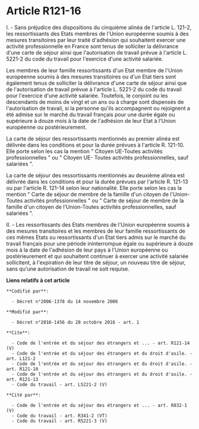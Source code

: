 # Article R121-16

I. - Sans préjudice des dispositions du cinquième alinéa de l'article L. 121-2, les ressortissants des Etats membres de
l'Union européenne soumis à des mesures transitoires par leur traité d'adhésion qui souhaitent exercer une activité
professionnelle en France sont tenus de solliciter la délivrance d'une carte de séjour ainsi que l'autorisation de travail
prévue à l'article L. 5221-2 du code du travail pour l'exercice d'une activité salariée. 

Les membres de leur famille ressortissants d'un Etat membre de l'Union européenne soumis à des mesures transitoires ou d'un
Etat tiers sont également tenus de solliciter la délivrance d'une carte de séjour ainsi que de l'autorisation de travail
prévue à l'article L. 5221-2 du code du travail pour l'exercice d'une activité salariée. Toutefois, le conjoint ou les
descendants de moins de vingt et un ans ou à charge sont dispensés de l'autorisation de travail, si la personne qu'ils
accompagnent ou rejoignent a été admise sur le marché du travail français pour une durée égale ou supérieure à douze mois à
la date de l'adhésion de leur Etat à l'Union européenne ou postérieurement. 

La carte de séjour des ressortissants mentionnés au premier alinéa est délivrée dans les conditions et pour la durée prévues
à l'article R. 121-10. Elle porte selon les cas la mention " Citoyen UE-Toutes activités professionnelles " ou " Citoyen UE-
Toutes activités professionnelles, sauf salariées ". 

La carte de séjour des ressortissants mentionnés au deuxième alinéa est délivrée dans les conditions et pour la durée prévues
par l'article R. 121-13 ou par l'article R. 121-14 selon leur nationalité. Elle porte selon les cas la mention " Carte de
séjour de membre de la famille d'un citoyen de l'Union-Toutes activités professionnelles " ou " Carte de séjour de membre de
la famille d'un citoyen de l'Union-Toutes activités professionnelles, sauf salariées ". 

II. - Les ressortissants des Etats membres de l'Union européenne soumis à des mesures transitoires et les membres de leur
famille ressortissants de ces mêmes Etats ou ressortissants d'un Etat tiers admis sur le marché du travail français pour une
période ininterrompue égale ou supérieure à douze mois à la date de l'adhésion de leur pays à l'Union européenne ou
postérieurement et qui souhaitent continuer à exercer une activité salariée sollicitent, à l'expiration de leur titre de
séjour, un nouveau titre de séjour, sans qu'une autorisation de travail ne soit requise.

**Liens relatifs à cet article**

	**Codifié par**:

	  - Décret n°2006-1378 du 14 novembre 2006

	**Modifié par**:

	  - Décret n°2016-1456 du 28 octobre 2016 - art. 1

	**Cite**:

	  - Code de l'entrée et du séjour des étrangers et ... - art. R121-14 (V)
	  - Code de l'entrée et du séjour des étrangers et du droit d'asile. - art. L121-2
	  - Code de l'entrée et du séjour des étrangers et du droit d'asile. - art. R121-10
	  - Code de l'entrée et du séjour des étrangers et du droit d'asile. - art. R121-13
	  - Code du travail - art. L5221-2 (V)

	**Cité par**:

	  - Code de l'entrée et du séjour des étrangers et ... - art. R832-1 (V)
	  - Code du travail - art. R341-2 (VT)
	  - Code du travail - art. R5221-3 (V)
